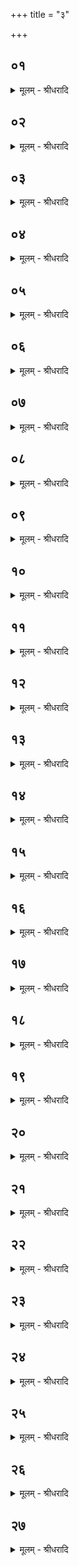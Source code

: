 +++
title = "३"

+++


## ०१
<details><summary>मूलम् - श्रीधरादि</summary>

त᳘द्यो ऽस्य स्वो भ᳘वति॥  
त᳘स्य शतं᳘ वा परःशता᳘ वा गा ऽउ᳘त्तरेणाहवनी᳘यᳫँ᳭ स᳘ᳫँ᳘स्थापयति तद्य᳘देवं᳘ करो᳘ति॥
</details>

## ०२
<details><summary>मूलम् - श्रीधरादि</summary>

व्व᳘रुणाद्ध वा᳘ ऽअभिषिषिचाना᳘त्॥  
(दि) इन्द्रियं᳘ व्वी᳘र्यम᳘पचक्राम[[!!]] श᳘श्वद्य᳘ ऽए᳘षो ऽपाᳫँ᳭ र᳘सः स᳘म्भृतो भवति[[!!]] ये᳘नैनमेत᳘दभिषिञ्च᳘ति᳘ सो ऽस्येन्द्रियं᳘ व्वी᳘र्यं[[!!]] नि᳘र्जघान त᳘त्पशुष्व᳘न्वविन्दत्त᳘स्मात्पश᳘वो य᳘शो य᳘देष्वन्व᳘विन्दत्त᳘त्पशु᳘ष्वनुवि᳘द्येन्द्रियं᳘ व्वी᳘र्यं पु᳘नरात्म᳘न्नधत्त᳘ तथो ऽए᳘वैष᳘ ऽएतन्ना᳘है᳘वास्मा᳘न्न्विन्द्रियं᳘[[!!]] व्वीर्य᳘मपक्रा᳘मति व्वरुणसवो वा᳘ ऽएष य᳘द्राजसू᳘यमिति व्व᳘रुणो ऽकरोदि᳘ति᳘ त्वे᳘वैष᳘ ऽएत᳘त्करोति॥
</details>

## ०३
<details><summary>मूलम् - श्रीधरादि</summary>

(त्य᳘) अ᳘थ र᳘थमुपा᳘वहरति॥  
यद्वै᳘ राज᳘न्यात्प᳘राग्भ᳘वति र᳘थेन वै तद᳘नुयुङ्क्ते त᳘स्माद्र᳘थमुपा᳘वहरति॥
</details>

## ०४
<details><summary>मूलम् - श्रीधरादि</summary>

स ऽउपा᳘वहरति॥  
(ती᳘) इ᳘न्द्रस्य व्व᳘ज्रो ऽसी᳘ति व्व᳘ज्रो वै र᳘थ इ᳘न्द्रो वै य᳘जमानो द्वये᳘न वा᳘ ऽएष ऽइ᳘न्द्रो भवति य᳘च्च क्षत्रि᳘यो य᳘दु च य᳘जमानस्त᳘स्मादाहे᳘न्द्रस्य व्व᳘ज्रो ऽसी᳘ति॥
</details>

## ०५
<details><summary>मूलम् - श्रीधरादि</summary>

त᳘मन्तर्व्वे᳘द्यभ्यवव᳘र्त्य[[!!]] युनक्ति॥  
मित्राव᳘रुणयोस्त्वा प्रशास्त्रोः᳘ प्रशि᳘षा युनज्मी᳘ति बाहू वै᳘ मित्राव᳘रुणौ बाहु᳘भ्यां वै᳘ राज᳘न्यो मैत्रावरुणस्त᳘स्मादाह मित्राव᳘रुणयोस्त्वा प्रशास्त्रोः᳘ प्रशि᳘षा युनज्मी᳘ति॥
</details>

## ०६
<details><summary>मूलम् - श्रीधरादि</summary>

तं᳘ चतुर्यु᳘जं युनक्ति॥  
स᳘ जघ᳘नेन सदो᳘ ऽग्रेण शा᳘लां ये᳘नैव द᳘क्षिणा य᳘न्ति ते᳘न प्र᳘तिपद्यते तं᳘ जघ᳘नेन चा᳘त्वालम᳘ग्रेणा᳘ग्नीध्रमु᳘द्यच्छति॥
</details>

## ०७
<details><summary>मूलम् - श्रीधरादि</summary>

तमा᳘तिष्ठति॥  
(त्य᳘) अ᳘व्यथायै त्वा स्वधा᳘यै त्वेत्य᳘नार्त्यै त्वे᳘त्ये᳘वैत᳘दाह यदाहा᳘व्यथायै त्वे᳘ति स्वधा᳘यै त्वे᳘ति र᳘साय त्वे᳘त्ये᳘वैत᳘दाहा᳘रिष्टो ऽअ᳘र्जुन ऽइत्य᳘र्जुनो ह वै नामे᳘न्द्रो य᳘दस्य गु᳘ह्यं ना᳘म द्वये᳘न वा᳘ ऽएष ऽइ᳘न्द्रो भवति य᳘च्च क्षत्रि᳘यो य᳘दु च य᳘जमानस्त᳘स्मादाहा᳘रिष्टो ऽअ᳘र्जुन इति[[!!]]॥
</details>

## ०८
<details><summary>मूलम् - श्रीधरादि</summary>

(त्य᳘) अ᳘थ दक्षिणायुग्यमु᳘पार्षति॥  
मरु᳘तां प्रसवे᳘न जये᳘ति व्वि᳘शो वै᳘ मरु᳘तो व्विशा वै त᳘त्क्षत्रि᳘यो जयति यज्जि᳘गीषति त᳘स्मादाह मरु᳘तां प्रसवे᳘न जये᳘ति॥
</details>

## ०९
<details><summary>मूलम् - श्रीधरादि</summary>

(त्य᳘) अ᳘थ म᳘ध्ये ग᳘वामु᳘द्यच्छति॥  
(त्या᳘) आ᳘पाम म᳘नसे᳘ति म᳘नसा वा᳘ ऽइद᳘ᳫँ᳭ स᳘र्व्वमाप्तं तन्म᳘नसै᳘वैतत्स᳘र्व्वमाप्नोति त᳘स्मादाहा᳘पाम᳘ मनसेति[[!!]]॥
</details>

## १०
<details><summary>मूलम् - श्रीधरादि</summary>

(त्य᳘) अ᳘थ धनुरार्त्न्या गामु᳘पस्पृशति॥  
स᳘मिन्द्रियेणे᳘तीन्द्रियं वै᳘ व्वी᳘र्यं[[!!]] गा᳘व᳘ ऽइन्द्रिय᳘मे᳘वैत᳘द्वी᳘र्यमात्म᳘न्धत्ते᳘ ऽथाह[[!!]] जिना᳘मीमाः᳘ कुर्व्व᳘ ऽइमा ऽइ᳘ति॥
</details>

## ११
<details><summary>मूलम् - श्रीधरादि</summary>

तद्यत्स्व᳘स्य गो᳘षूद्य᳘च्छति॥  
यद्वै पु᳘रुषात्प᳘राग्भ᳘वति य᳘शो वा किं᳘चिद्वा स्व᳘ᳫँ᳘ है᳘वास्य त᳘त्प्रतमा᳘मिवाभ्य᳘पक्रामति तत्स्वा᳘दे᳘वैत᳘दिन्द्रियं᳘ व्वी᳘र्यं पु᳘नरात्म᳘न्धत्ते त᳘स्मात्स्व᳘स्य गोषू᳘द्यच्छति॥
</details>

## १२
<details><summary>मूलम् - श्रीधरादि</summary>

त᳘स्मै तावन्मात्री᳘र्व्वा भू᳘यसीर्व्वा प्र᳘तिददाति॥  
न वा᳘ ऽएष᳘ क्रूरकर्म᳘णे भवति यद्य᳘जमानः क्रूर᳘मिव वा᳘ ऽएत᳘त्करोति यदा᳘ह जिना᳘मीमाः᳘ कुर्व्व᳘ ऽइमा ऽइ᳘ति त᳘द्यो हास्यैतद᳘क्रूरं कृत्ं᳘ भवति त᳘स्मात्तावन्मात्री᳘र्व्वा भू᳘यसीर्व्वा प्र᳘तिददाति॥
</details>

## १३
<details><summary>मूलम् - श्रीधरादि</summary>

(त्य᳘) अ᳘थ दक्षिणाना᳘यच्छति॥  
सो᳘ ऽग्रेण यू᳘पं द᳘क्षिणेन व्वे᳘दिं ये᳘नैव द᳘क्षिणा य᳘न्ति ते᳘न प्र᳘तिपद्यते तं᳘ जघ᳘नेन सदो᳘ ऽग्रेण शा᳘लामु᳘द्यच्छति॥
</details>

## १४
<details><summary>मूलम् - श्रीधरादि</summary>

मा᳘ त ऽइन्द्र ते व्वयं᳘ तुराषाट्॥  
(ड᳘) अ᳘युक्तासो ऽअब्रह्म᳘ता व्वि᳘दसाम॥ ति᳘ष्ठा र᳘थम᳘धि यं᳘ व्वज्रहस्ता᳘ रश्मी᳘न्देव यमसे स्व᳘श्वानित्यु᳘द्यच्छत्ये᳘वैत᳘या ऽभी᳘शवो वै᳘ रश्म᳘यस्त᳘स्मादाहा᳘ रश्मी᳘न्देव यमसे स्व᳘श्वानित्य᳘थ रथविमोचनी᳘यानि जुहोति प्रीतो र᳘थो व्वि᳘मुच्याता ऽइ᳘ति त᳘स्माद्रथविमोचनी᳘यानि जुहोति॥
</details>

## १५
<details><summary>मूलम् - श्रीधरादि</summary>

स᳘ जुहोति॥  
(त्य) अग्न᳘ये गृह᳘पतये स्वाहे᳘ति स य᳘दे᳘वाग्नेयᳫँ᳭ र᳘थस्य त᳘दे᳘वैते᳘न प्रीणाति व्व᳘हा वा᳘ ऽआग्नेया र᳘थस्य व्व᳘हाने᳘वैते᳘न प्रीणाति श्रीर्व्वै᳘ गार्हपतं या᳘वतोयावत ऽई᳘ष्टे तच्छ्रि᳘यमे᳘वास्यैत᳘द्गार्हपत᳘ᳫँ᳘ राज्य᳘मभिवि᳘मुच्यते॥
</details>

## १६
<details><summary>मूलम् - श्रीधरादि</summary>

सो᳘माय व्व᳘नस्प᳘तये स्वाहे᳘ति॥  
द्वया᳘नि वै᳘ व्वानस्पत्या᳘नि चक्रा᳘णि र᳘थ्यानि चानसा᳘नि च ते᳘भ्यो᳘ न्वे᳘वैत᳘दुभ᳘येभ्यो᳘ ऽरिष्टिं कुरुते सो᳘मो वै व्व᳘नस्प᳘तिः स य᳘देव᳘ व्वानस्पत्यᳫँ᳭ र᳘थस्य त᳘दे᳘वैते᳘न प्रीणाति दा᳘रूणि वै᳘ व्वानस्पत्या᳘नि र᳘थस्य दा᳘रूण्ये᳘वैते᳘न प्रीणाति क्षत्रं वै सो᳘मः क्षत्र᳘मे᳘वास्यैत᳘द्राज्य᳘मभिवि᳘मुच्यते॥
</details>

## १७
<details><summary>मूलम् - श्रीधरादि</summary>

मरु᳘तामो᳘जसे स्वाहे᳘ति॥  
स य᳘देव᳘ मारुतᳫँ᳭ र᳘थस्य त᳘दे᳘वैते᳘न प्रीणाति चत्वारो᳘ ऽश्वा र᳘थः पञ्चमो द्वौ᳘ सव्यष्टृसारथी ते᳘ सप्त᳘ सप्त᳘ सप्त वै᳘ मारुतो᳘ गणः स᳘र्व्वमे᳘वैते᳘न र᳘थं प्रीणाति व्वि᳘शो वै᳘ मरु᳘तो व्वि᳘शमे᳘वास्यैत᳘द्राज्य᳘मभिवि᳘मुच्यते॥
</details>

## १८
<details><summary>मूलम् - श्रीधरादि</summary>

(त ऽ) इ᳘न्द्रस्येन्द्रिया᳘य स्वाहे᳘ति॥  
स य᳘दे᳘वैन्द्रᳫँ᳭ र᳘थस्य त᳘दे᳘वैते᳘न प्रीणाति सव्यष्ठा वा᳘ ऽऐन्द्रो र᳘थस्य सव्यष्ठा᳘रमे᳘वैते᳘न प्रीणातीन्द्रियं वै᳘ व्वी᳘र्यमि᳘न्द्र[[!!]] ऽइन्द्रियमे᳘वास्यैत᳘द्वी᳘र्यᳫँ᳭[[!!]] राज्य᳘मभिवि᳘मुच्यते॥
</details>

## १९
<details><summary>मूलम् - श्रीधरादि</summary>

(ते᳘ ऽथ) अ᳘थ व्वा᳘राह्या ऽउपान᳘हा ऽउ᳘पमुञ्चते॥  
(ते ऽग्नौ᳘) अग्नौ᳘ ह वै᳘ देवा᳘ घृतकुम्भं᳘ प्रवेशयां᳘ चक्रुस्त᳘तो व्वराहः स᳘म्बभूव त᳘स्माद्वराहो᳘ मेदुरो᳘ घृताद्धि स᳘म्भूतस्त᳘स्माद्वराहे गा᳘वः सं᳘जानते स्व᳘मे᳘वैतद्र᳘समभिसं᳘जानते त᳘त्पशूना᳘मे᳘वैतद्र᳘से प्र᳘तितिष्ठति त᳘स्माद्वा᳘राह्या ऽउपान᳘हा ऽउ᳘पमुञ्चते॥
</details>

## २०
<details><summary>मूलम् - श्रीधरादि</summary>

(ते᳘ ऽथे) अ᳘थेमां᳘ प्रत्यवे᳘क्षमाणो जपति॥  
पृ᳘थिवि मातर्मा᳘ मा हिᳫँ᳭सी᳘र्मो ऽअहं त्वामि᳘ति व्व᳘रुणाद्ध वा᳘ ऽअभिषिषिचाना᳘त्पृथिवी᳘ बिभया᳘ञ्चकार महद्वा᳘ ऽअय᳘मभू᳘द्यो ऽभ्य᳘षेचि यद्वै᳘ मा ऽयं᳘ नावदृणीयादि᳘ति व्व᳘रुण ऽउ ह पृथिव्यै᳘ बिभया᳘ञ्चकार यद्वै᳘ मेयं᳘ नावधून्वीते᳘ति त᳘दन᳘यै᳘वैत᳘न्मित्रधे᳘यमकुरुत न हि᳘ माता᳘ पुत्र᳘ᳫँ᳘ हिन᳘स्ति न᳘ पुत्रो᳘ मात᳘रम्॥
</details>

## २१
<details><summary>मूलम् - श्रीधरादि</summary>

व्वरुणसवो वा᳘ ऽएष य᳘द्राजसू᳘यम्॥  
पृथि᳘व्यु हैत᳘स्माद्बिभेति महद्वा᳘ ऽअय᳘मभू᳘द्यो ऽभ्य᳘षेचि यद्वै᳘ मा ऽयं᳘ नावदृणीयादि᳘त्येष᳘ ऽउ हास्यै᳘ बिभेति यद्वै᳘ मेयं᳘[[!!]] नावधून्वीते᳘ति त᳘दन᳘यै᳘वैत᳘न्मित्रधे᳘यं कुरुते न हि᳘ माता᳘ पुत्र᳘ᳫँ᳘ हिन᳘स्ति न᳘ पुत्रो᳘ मात᳘रं त᳘स्मादेवं᳘ जपति॥
</details>

## २२
<details><summary>मूलम् - श्रीधरादि</summary>

सो᳘ ऽवतिष्ठति॥  
हᳫँ᳭सः᳘ शुचिषद्व᳘सुरन्तरिक्षसद्धो᳘ता व्वेदिषद᳘तिथिर्दुरोणस᳘त्॥  
नृष᳘द्वरस᳘दृतस᳘द्व्योमस᳘दब्जा᳘ गोजा᳘ ऽऋतजा᳘ ऽअद्रिजा᳘ ऽऋतं᳘ बृहदि᳘त्येताम᳘तिच्छन्दसं ज᳘पन्नेषा वै स᳘र्व्वाणि च्छ᳘न्दाᳫँ᳭सि यद᳘तिच्छन्दास्त᳘थैनं पाप्मा᳘ नान्व᳘वतिष्ठति॥
</details>

## २३
<details><summary>मूलम् - श्रीधरादि</summary>

तं न᳘ संग्रही᳘ता ऽन्व᳘वतिष्ठेत्॥  
(न्ने) नेत्तं᳘ लोक᳘मन्ववति᳘ष्ठाद्य᳘ᳫँ᳘ सुषुवा᳘णो ऽन्ववा᳘स्थादि᳘ति तᳫँ᳭ स᳘रथमेव᳘ रथवा᳘हन ऽआ᳘दधति त᳘तो ऽवाङ᳘पप्रवते त᳘था तं᳘ लो᳘कं नान्व᳘वतिष्ठति य᳘ᳫँ᳘ सुषुवा᳘णो ऽन्ववा᳘स्थात्॥
</details>

## २४
<details><summary>मूलम् - श्रीधरादि</summary>

(दु᳘) उ᳘त्तरेणाहवनी᳘यं पूर्व्वाग्निरु᳘द्वृतो भवति॥  
स᳘ रथवा᳘हनस्य द᳘क्षिणम᳘न्वनुष्यन्द᳘ᳫँ᳘ शत᳘मानौ प्रवृत्तावा᳘बध्नाति॥
</details>

## २५
<details><summary>मूलम् - श्रीधरादि</summary>

(त्यौ᳘) औ᳘दुम्बरीᳫँ᳭ शा᳘खामु᳘पगूहति॥  
त᳘योरन्यतरमु᳘पस्पृशती᳘यदस्या᳘युरस्या᳘युर्म᳘यि धेहि यु᳘ङ्ङसि व्व᳘र्चो ऽसि व्व᳘र्चो म᳘यि धेही᳘ति तदा᳘युर्व्व᳘र्च ऽआत्म᳘न्धत्ते॥
</details>

## २६
<details><summary>मूलम् - श्रीधरादि</summary>

(त्ते ऽथौ᳘) अथौ᳘दुम्बरीᳫँ᳭ शा᳘खामु᳘पस्पृशति॥  
(त्यू᳘) ऊ᳘र्गस्यूर्जं[[!!]] म᳘यि धेही᳘ति तदू᳘र्जमात्म᳘न्धत्ते त᳘स्यैत᳘स्य क᳘र्मण ऽएता᳘वेव᳘ शत᳘मानौ प्रवृत्तौ द᳘क्षिणा तौ᳘ ब्रह्म᳘णे ददाति ब्रह्मा हि᳘ यज्ञं᳘ दक्षिण᳘तो ऽभिगोपाय᳘ति त᳘स्मात्तौ᳘ ब्रह्म᳘णे ददाति॥
</details>

## २७
<details><summary>मूलम् - श्रीधरादि</summary>

(त्य᳘) अ᳘ग्रेण᳘ मैत्रावरुणस्य[[!!]] धि᳘ष्ण्यम्॥  
मैत्रावरुणी᳘ पय᳘स्या नि᳘हिता भवति ता᳘मस्य बाहू᳘ ऽअभ्युपा᳘वहरती᳘न्द्रस्य वां व्वीर्यकृ᳘तो बाहू᳘ ऽअभ्युपा᳘वहरामी᳘ति पशूनां वा᳘ ऽएष र᳘सो य᳘त्पय᳘स्या त᳘त्पशूना᳘मे᳘वास्यैतद्र᳘सं बाहू ऽअभ्युपा᳘वहरति[[!!]] तद्य᳘न्मैत्रावरुणी भ᳘वति मित्राव᳘रुणा ऽउ हि᳘ बाहू तस्मान्मैत्रावरुणी᳘ भवति॥
</details>